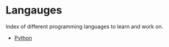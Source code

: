 # Langauges
Index of different programming languages to learn and work on.

- [Python](./Python/README.md)